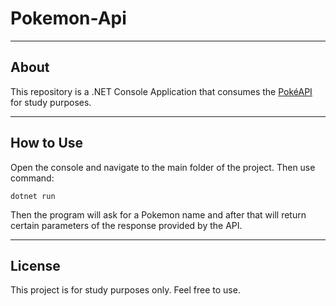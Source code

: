 # Pokemon-Api

----------------
## About
This repository is a .NET Console Application that consumes the [PokéAPI](https://pokeapi.co/) for study purposes.

----------------
## How to Use
Open the console and navigate to the main folder of the project. Then use command:

```
dotnet run
```

Then the program will ask for a Pokemon name and after that will return certain parameters of the response provided by the API.

----------------
## License
This project is for study purposes only. Feel free to use.
